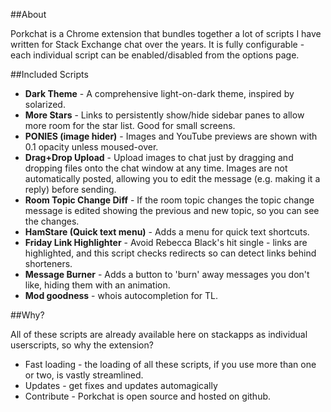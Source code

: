 <!-- thumbnail: http://i.stack.imgur.com/EXAwq.png -->

##About

Porkchat is a Chrome extension that bundles together a lot of scripts I have written for Stack Exchange chat over the years. It is fully configurable - each individual script can be enabled/disabled from the options page.

##Included Scripts

* **Dark Theme** - A comprehensive light-on-dark theme, inspired by solarized.
* **More Stars** - Links to persistently show/hide sidebar panes to allow more room for the star list. Good for small screens.
* **PONIES (image hider)** - Images and YouTube previews are shown with 0.1 opacity unless moused-over.
* **Drag+Drop Upload** - Upload images to chat just by dragging and dropping files onto the chat window at any time. Images are not automatically posted, allowing you to edit the message (e.g. making it a reply) before sending.
* **Room Topic Change Diff** - If the room topic changes the topic change message is edited showing the previous and new topic, so you can see the changes.
* **HamStare (Quick text menu)** - Adds a menu for quick text shortcuts.
* **Friday Link Highlighter** - Avoid Rebecca Black's hit single - links are highlighted, and this script checks redirects so can detect links behind shorteners.
* **Message Burner** - Adds a button to 'burn' away messages you don't like, hiding them with an animation.
* **Mod goodness** - whois autocompletion for TL.

##Why?

All of these scripts are already available here on stackapps as individual userscripts, so why the extension?

* Fast loading - the loading of all these scripts, if you use more than one or two, is vastly streamlined.
* Updates - get fixes and updates automagically
* Contribute - Porkchat is open source and hosted on github.
